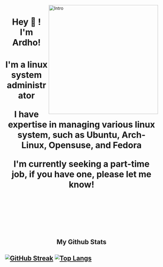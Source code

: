 <img align="right" alt="Intro" width="360" src="https://media.giphy.com/media/lRLzrbhmh5pFf4jOga/giphy.gif">
<h1 align="center">Hey 👋 ! I'm Ardho!<h1>
<p align="center">I'm a linux system administrator<p>
<p align="center">I have expertise in managing various linux system, such as Ubuntu, Arch-Linux, Opensuse, and Fedora<p>
<p align="center">I'm currently seeking a part-time job, if you have one, please let me know!<p>

<br>
<br>
<br>

<h2 align="center">My Github Stats<h2>

[![GitHub Streak](https://github-readme-streak-stats.herokuapp.com?user=muhammadlinoex2005&show_border=true&date_format=j%20M%5B%20Y%5D)](https://git.io/streak-stats)
[![Top Langs](https://github-readme-stats.vercel.app/api/top-langs/?username=muhammadlinoex2005&layout=compact)](https://github.com/anuraghazra/github-readme-stats)


<!---
muhammadlinoex2005/muhammadlinoex2005 is a ✨ special ✨ repository because its `README.md` (this file) appears on your GitHub profile.
You can click the Preview link to take a look at your changes.
--->
